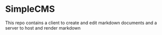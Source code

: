 # SimpleCMS

This repo contains a client to create and edit markdown documents and a server to host and render markdown